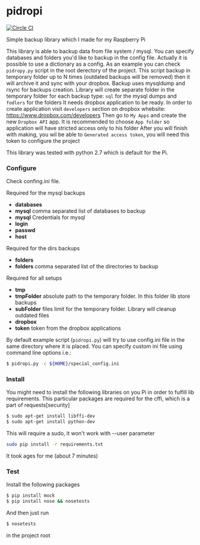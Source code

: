 # pidropi

[![Circle CI](https://circleci.com/gh/syroegkin/pidropi.svg?style=svg)](https://circleci.com/gh/syroegkin/pidropi)

Simple backup library which I made for my Raspberry Pi

This library is able to backup data from file system / mysql.
You can specify databases and folders you'd like to backup in the config file.
Actually it is possible to use a dictionary as a config.
As an example you can check `pidropy.py` script in the root derectory of the project.
This script backup in temporary folder up to N times (outdated backups will be removed) 
then it will archive it and sync with your dropbox. 
Backup uses mysqldump and rsync for backups creation.
Library will create separate folder in the temporary folder for each backup type: `sql` for the mysql dumps and `fodlers` for the folders
It needs dropbox application to be ready. In order to create application visit `developers` section on dropbox whebsite:
https://www.dropbox.com/developers
Then go to `My Apps` and create the new `Dropbox API` app. It is recommended to choose `App folder` so application will have stricted access only to his folder
After you will finish with making, you wil be able to `Generated access token`, you will need this token to configure the project

This library was tested with python 2.7 which is default for the Pi.

### Configure ###

Check confing.ini file.

Required for the mysql backups
- **databases**
 - **mysql** comma separated list of databases to backup
- **mysql** Credentials for mysql
 - **login**  
 - **passwd**
 - **host**

Required for the dirs backups
- **folders**
 - **folders** comma separated list of the directories to backup

Required for all setups
- **tmp**
 - **tmpFolder** absolute path to the temporary folder. In this folder lib store backups
 - **subFolder** files limit for the temporary folder. Library will cleanup outdated files
- **dropbox**
 - **token** token from the dropbox applications

By default example script (`pidropi.py`) will try to use config.ini file in the same directory where it is placed.
You can specify custom ini file using command line options i.e.:
```bash
$ pidropi.py -c ${HOME}/special_config.ini
```

### Install ###

You might need to install the following libraries on you Pi in order to fulfill lib requirements.
This particular packages are required for the cffi, which is a part of requests[security]
```bash
$ sudo apt-get install libffi-dev
$ sudo apt-get install python-dev
```

This will require a sudo, it won't work with --user parameter
```bash
sudo pip install -r requirements.txt
```
It took ages for me (about 7 minutes)

### Test ###

Install the following packages
```bash
$ pip install mock
$ pip install nose && nosetests
```
And then just run 
```bash
$ nosetests
```
in the project root